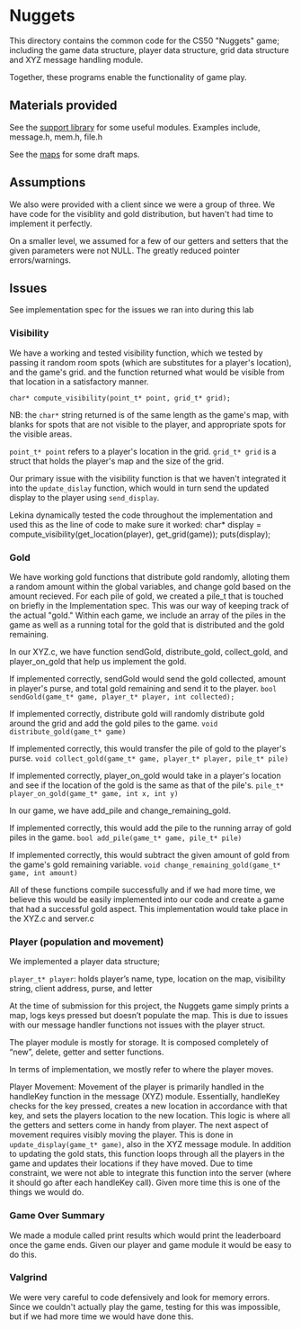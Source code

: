 # Nuggets

This directory contains the common code for the CS50 "Nuggets" game; including the game data structure, player data structure, grid data structure and XYZ message handling module.

Together, these programs enable the functionality of game play.

## Materials provided

See the [support library](support/README.md) for some useful modules. Examples include, message.h, mem.h, file.h

See the [maps](maps/README.md) for some draft maps.

## Assumptions

We also were provided with a client since we were a group of three. 
We  have code for the visiblity and gold distribution, but haven't had time to implement it perfectly.

On a smaller level, we assumed for a few of our getters and setters that the given parameters were not NULL. The greatly reduced pointer errors/warnings.

## Issues
See implementation spec for the issues we ran into during this lab

### Visibility
We have a working and tested visibility function, which we tested by passing it random room spots (which are substitutes for a player's location), and the game's grid. and the function returned what would be visible from that location in a satisfactory manner.

`char* compute_visibility(point_t* point, grid_t* grid);`

NB: the `char*` string returned is of the same length as the game's map, with blanks for spots that are not visible to the player, and appropriate spots for the visible areas.

`point_t* point` refers to a player's location in the grid.
`grid_t* grid` is a struct that holds the player's map and the size of the grid.

Our primary issue with the visibility function is that we haven't integrated it into the `update_dislay` function, which would in turn send the updated display to the player using `send_display`.

Lekina dynamically tested the code throughout the implementation and used this as the line of code to make sure it worked: 
char* display = compute_visibility(get_location(player), get_grid(game));
puts(display); 

### Gold
We have working gold functions that distribute gold randomly, alloting them a random amount within the global variables, and change gold based on the amount recieved. For each pile of gold, we created a pile_t that is touched on briefly in the Implementation spec. This was our way of keeping track of the actual "gold." Within each game, we include an array of the piles in the game as well as a running total for the gold that is distributed and the gold remaining. 

In our XYZ.c, we have function sendGold, distribute_gold, collect_gold, and player_on_gold that help us implement the gold. 

If implemented correctly, sendGold would send the gold collected, amount in player's purse, and total gold remaining and send it to the player.
`bool sendGold(game_t* game, player_t* player, int collected);`

If implemented correctly, distribute gold will randomly distribute gold around the grid and add the gold piles to the game. 
`void distribute_gold(game_t* game)`

If implemented correctly, this would transfer the pile of gold to the player's purse.
`void collect_gold(game_t* game, player_t* player, pile_t* pile)`

If implemented correctly, player_on_gold would take in a player's location and see if the location of the gold is the same as that of the pile's.
`pile_t* player_on_gold(game_t* game, int x, int y) `

In our game, we have add_pile and change_remaining_gold.


If implemented correctly, this would add the pile to the running array of gold piles in the game. 
`bool add_pile(game_t* game, pile_t* pile)`

If implemented correctly, this would subtract the given amount of gold from the game's gold remaining variable. 
`void change_remaining_gold(game_t* game, int amount)`

All of these functions compile successfully and if we had more time, we believe this would be easily implemented into our code and create a game that had a successful gold aspect. This implementation would take place in the XYZ.c and server.c

### Player (population and movement)
We implemented a player data structure;

`player_t* player`: holds player’s name, type, location on the map, visibility string, client address, purse, and letter

At the time of submission for this project, the Nuggets game simply prints a map, logs keys pressed but doesn’t populate the map. This is due to issues with our message handler functions not issues with the player struct.

The player module is mostly for storage. It is composed completely of “new”, delete, getter and setter functions.

In terms of implementation, we mostly refer to where the player moves.

Player Movement:
Movement of the player is primarily handled in the handleKey function in the message (XYZ) module. Essentially, handleKey checks for the key pressed, creates a new location in accordance with that key, and sets the players location to the new location. This logic is where all the getters and setters come in handy from player.
The next aspect of movement requires visibly moving the player. This is done in `update_display(game_t* game)`, also in the XYZ message module. In addition to updating the gold stats, this function loops through all the players in the game and updates their locations if they have moved. Due to time constraint, we were not able to integrate this function into the server (where it should go after each handleKey call). Given more time this is one of the things we would do.

### Game Over Summary 
We made a module called print results which would print the leaderboard once the game ends. Given our player and game module it would be easy to do this. 

### Valgrind
We were very careful to code defensively and look for memory errors. Since we couldn't actually play the game, testing for this was impossible, but if we had more time we would have done this. 